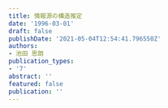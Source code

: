 ```yaml
---
title: 情報源の構造推定
date: '1996-03-01'
draft: false
publishDate: '2021-05-04T12:54:41.796550Z'
authors:
- 池田 思朗
publication_types:
- '7'
abstract: ''
featured: false
publication: ''
---
```

